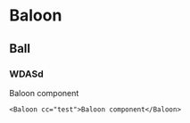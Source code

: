 # Baloon
## Ball
### WDASd

<Baloon thickness={100} color="#aa99AA">Baloon component</Baloon>

```
<Baloon cc="test">Baloon component</Baloon>
```